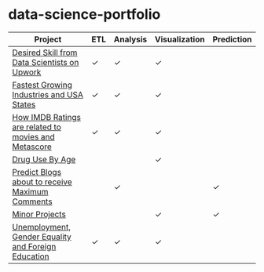 # data-science-portfolio



Project | ETL | Analysis | Visualization | Prediction |
--- | --- | --- | --- | --- |
[Desired Skill from Data Scientists on Upwork](https://github.com/indianmoody/data-science-portfolio/tree/master/upwork_ds_skills) | &#10003; | &#10003; | &#10003; | 
[Fastest Growing Industries and USA States](https://github.com/indianmoody/data-science-portfolio/tree/master/fastest_growing_companies_2017) | &#10003; | &#10003; | &#10003; | 
[How IMDB Ratings are related to movies and Metascore](https://github.com/indianmoody/data-science-portfolio/tree/master/imdb_vs_metascore) | &#10003; | &#10003; | &#10003; | 
[Drug Use By Age](https://github.com/indianmoody/data-science-portfolio/tree/master/drug_use_by_age) | | | &#10003; | 
[Predict Blogs about to receive Maximum Comments](https://github.com/indianmoody/data-science-portfolio/tree/master/blog_comments) | | &#10003; | |&#10003;
[Minor Projects](https://github.com/indianmoody/data-science-portfolio/tree/master/mini_projects) | | | &#10003; | &#10003;
[Unemployment, Gender Equality and Foreign Education](https://github.com/indianmoody/data-science-portfolio/tree/master/edstats) | &#10003; | &#10003; | &#10003; | 
